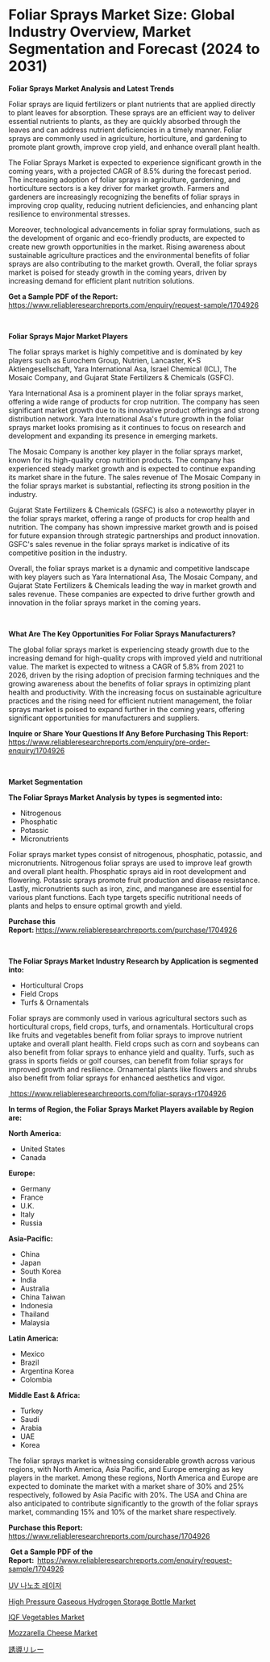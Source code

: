 <p><h1>Foliar Sprays Market Size: Global Industry Overview, Market Segmentation and Forecast (2024 to 2031)</h1></p><p><strong>Foliar Sprays Market Analysis and Latest Trends</strong></p>
<p><p>Foliar sprays are liquid fertilizers or plant nutrients that are applied directly to plant leaves for absorption. These sprays are an efficient way to deliver essential nutrients to plants, as they are quickly absorbed through the leaves and can address nutrient deficiencies in a timely manner. Foliar sprays are commonly used in agriculture, horticulture, and gardening to promote plant growth, improve crop yield, and enhance overall plant health.</p><p>The Foliar Sprays Market is expected to experience significant growth in the coming years, with a projected CAGR of 8.5% during the forecast period. The increasing adoption of foliar sprays in agriculture, gardening, and horticulture sectors is a key driver for market growth. Farmers and gardeners are increasingly recognizing the benefits of foliar sprays in improving crop quality, reducing nutrient deficiencies, and enhancing plant resilience to environmental stresses.</p><p>Moreover, technological advancements in foliar spray formulations, such as the development of organic and eco-friendly products, are expected to create new growth opportunities in the market. Rising awareness about sustainable agriculture practices and the environmental benefits of foliar sprays are also contributing to the market growth. Overall, the foliar sprays market is poised for steady growth in the coming years, driven by increasing demand for efficient plant nutrition solutions.</p></p>
<p><strong>Get a Sample PDF of the Report:&nbsp;</strong> <a href="https://www.reliableresearchreports.com/enquiry/request-sample/1704926">https://www.reliableresearchreports.com/enquiry/request-sample/1704926</a></p>
<p>&nbsp;</p>
<p><strong>Foliar Sprays Major Market Players</strong></p>
<p><p>The foliar sprays market is highly competitive and is dominated by key players such as Eurochem Group, Nutrien, Lancaster, K+S Aktiengesellschaft, Yara International Asa, Israel Chemical (ICL), The Mosaic Company, and Gujarat State Fertilizers & Chemicals (GSFC).</p><p>Yara International Asa is a prominent player in the foliar sprays market, offering a wide range of products for crop nutrition. The company has seen significant market growth due to its innovative product offerings and strong distribution network. Yara International Asa's future growth in the foliar sprays market looks promising as it continues to focus on research and development and expanding its presence in emerging markets.</p><p>The Mosaic Company is another key player in the foliar sprays market, known for its high-quality crop nutrition products. The company has experienced steady market growth and is expected to continue expanding its market share in the future. The sales revenue of The Mosaic Company in the foliar sprays market is substantial, reflecting its strong position in the industry.</p><p>Gujarat State Fertilizers & Chemicals (GSFC) is also a noteworthy player in the foliar sprays market, offering a range of products for crop health and nutrition. The company has shown impressive market growth and is poised for future expansion through strategic partnerships and product innovation. GSFC's sales revenue in the foliar sprays market is indicative of its competitive position in the industry.</p><p>Overall, the foliar sprays market is a dynamic and competitive landscape with key players such as Yara International Asa, The Mosaic Company, and Gujarat State Fertilizers & Chemicals leading the way in market growth and sales revenue. These companies are expected to drive further growth and innovation in the foliar sprays market in the coming years.</p></p>
<p>&nbsp;</p>
<p><strong>What Are The Key Opportunities For Foliar Sprays Manufacturers?</strong></p>
<p><p>The global foliar sprays market is experiencing steady growth due to the increasing demand for high-quality crops with improved yield and nutritional value. The market is expected to witness a CAGR of 5.8% from 2021 to 2026, driven by the rising adoption of precision farming techniques and the growing awareness about the benefits of foliar sprays in optimizing plant health and productivity. With the increasing focus on sustainable agriculture practices and the rising need for efficient nutrient management, the foliar sprays market is poised to expand further in the coming years, offering significant opportunities for manufacturers and suppliers.</p></p>
<p><strong>Inquire or Share Your Questions If Any Before Purchasing This Report:</strong> <a href="https://www.reliableresearchreports.com/enquiry/pre-order-enquiry/1704926">https://www.reliableresearchreports.com/enquiry/pre-order-enquiry/1704926</a></p>
<p>&nbsp;</p>
<p><strong>Market Segmentation</strong></p>
<p><strong>The Foliar Sprays Market Analysis by types is segmented into:</strong></p>
<p><ul><li>Nitrogenous</li><li>Phosphatic</li><li>Potassic</li><li>Micronutrients</li></ul></p>
<p><p>Foliar sprays market types consist of nitrogenous, phosphatic, potassic, and micronutrients. Nitrogenous foliar sprays are used to improve leaf growth and overall plant health. Phosphatic sprays aid in root development and flowering. Potassic sprays promote fruit production and disease resistance. Lastly, micronutrients such as iron, zinc, and manganese are essential for various plant functions. Each type targets specific nutritional needs of plants and helps to ensure optimal growth and yield.</p></p>
<p><strong>Purchase this Report:&nbsp;</strong><a href="https://www.reliableresearchreports.com/purchase/1704926">https://www.reliableresearchreports.com/purchase/1704926</a></p>
<p>&nbsp;</p>
<p><strong>The Foliar Sprays Market Industry Research by Application is segmented into:</strong></p>
<p><ul><li>Horticultural Crops</li><li>Field Crops</li><li>Turfs & Ornamentals</li></ul></p>
<p><p>Foliar sprays are commonly used in various agricultural sectors such as horticultural crops, field crops, turfs, and ornamentals. Horticultural crops like fruits and vegetables benefit from foliar sprays to improve nutrient uptake and overall plant health. Field crops such as corn and soybeans can also benefit from foliar sprays to enhance yield and quality. Turfs, such as grass in sports fields or golf courses, can benefit from foliar sprays for improved growth and resilience. Ornamental plants like flowers and shrubs also benefit from foliar sprays for enhanced aesthetics and vigor.</p></p>
<p><a href="https://www.reliableresearchreports.com/foliar-sprays-r1704926">&nbsp;https://www.reliableresearchreports.com/foliar-sprays-r1704926</a></p>
<p><strong>In terms of Region, the Foliar Sprays Market Players available by Region are:</strong></p>
<p>
    <p> <strong> North America: </strong>
        <ul>
            <li>United States</li>
            <li>Canada</li>
        </ul>
        </p> 
    <p> <strong> Europe: </strong>
        <ul>
            <li>Germany</li>
            <li>France</li>
            <li>U.K.</li>
            <li>Italy</li>
            <li>Russia</li>
        </ul>
        </p> 
    <p> <strong> Asia-Pacific: </strong>
        <ul>
            <li>China</li>
            <li>Japan</li>
            <li>South Korea</li>
            <li>India</li>
            <li>Australia</li>
            <li>China Taiwan</li>
            <li>Indonesia</li>
            <li>Thailand</li>
            <li>Malaysia</li>
        </ul>
        </p> 
    <p> <strong> Latin America: </strong>
        <ul>
            <li>Mexico</li>
            <li>Brazil</li>
            <li>Argentina Korea</li>
            <li>Colombia</li>
        </ul>
        </p> 
    <p> <strong> Middle East & Africa: </strong>
        <ul>
            <li>Turkey</li>
            <li>Saudi</li>
            <li>Arabia</li>
            <li>UAE</li>
            <li>Korea</li>
        </ul>
    </p>
    </p>
<p><p>The foliar sprays market is witnessing considerable growth across various regions, with North America, Asia Pacific, and Europe emerging as key players in the market. Among these regions, North America and Europe are expected to dominate the market with a market share of 30% and 25% respectively, followed by Asia Pacific with 20%. The USA and China are also anticipated to contribute significantly to the growth of the foliar sprays market, commanding 15% and 10% of the market share respectively.</p></p>
<p><strong>Purchase this Report: </strong><a href="https://www.reliableresearchreports.com/purchase/1704926">https://www.reliableresearchreports.com/purchase/1704926</a></p>
<p>&nbsp;<strong>Get a Sample PDF of the Report:&nbsp;&nbsp;</strong><a href="https://www.reliableresearchreports.com/enquiry/request-sample/1704926">https://www.reliableresearchreports.com/enquiry/request-sample/1704926</a></p>
<p><strong></strong></p>
<p><p><a href="https://github.com/GabrielBlanda5656/Market-Research-Report-List-2/blob/main/4010671122924.md">UV 나노초 레이저</a></p><p><a href="https://github.com/indrystar/Market-Research-Report-List-3/blob/main/high-pressure-gaseous-hydrogen-storage-bottle-market.md">High Pressure Gaseous Hydrogen Storage Bottle Market</a></p><p><a href="https://issuu.com/reportprime-2/docs/iqf-vegetables-market-size-2030.pptx">IQF Vegetables Market</a></p><p><a href="https://issuu.com/reportprime-2/docs/mozzarella-cheese-market-size-2030.pptx">Mozzarella Cheese Market</a></p><p><a href="https://github.com/DeonBoer2023/Market-Research-Report-List-1/blob/main/8261697123275.md">誘導リレー</a></p></p>